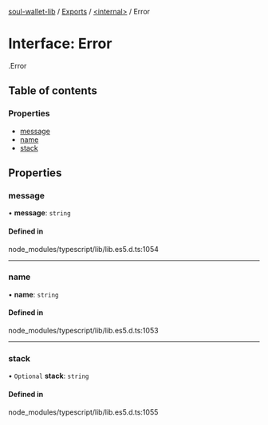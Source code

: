 [soul-wallet-lib](../README.md) / [Exports](../modules.md) / [<internal\>](../modules/internal_.md) / Error

# Interface: Error

[<internal>](../modules/internal_.md).Error

## Table of contents

### Properties

- [message](internal_.Error.md#message)
- [name](internal_.Error.md#name)
- [stack](internal_.Error.md#stack)

## Properties

### message

• **message**: `string`

#### Defined in

node_modules/typescript/lib/lib.es5.d.ts:1054

___

### name

• **name**: `string`

#### Defined in

node_modules/typescript/lib/lib.es5.d.ts:1053

___

### stack

• `Optional` **stack**: `string`

#### Defined in

node_modules/typescript/lib/lib.es5.d.ts:1055
